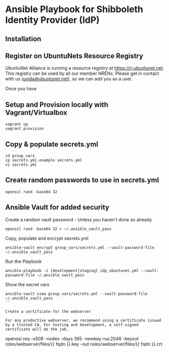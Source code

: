# Ansible Playbook for Shibboleth Identity Provider (IdP)


## Installation


## Register on UbuntuNets Resource Registry 

UbuntuNet Alliance is running a resource registry at https://rr.ubuntunet.net. This registry can be used by all our member NRENs. Please get in contact with us (unida@ubuntunet.net), so we can add you as a user.

Once you have 


## Setup and Provision locally with Vagrant/Virtualbox

```
vagrant up
vagrant provision
```

## Copy & populate secrets.yml

```
cd group_vars
cp secrets.yml.example secrets.yml
vi secrets.yml
```

## Create random passwords to use in secrets.yml

```
openssl rand -base64 32
```


## Ansible Vault for added security

Create a random vault password - Unless you haven't done so already
```
openssl rand -base64 32 > ~/.ansible_vault_pass
```
Copy, populate and encrypt secrets.yml

```
ansible-vault encrypt group_vars/secrets.yml --vault-password-file ~/.ansible_vault_pass
```

Run the Playbook
```
ansible-playbook -i [development|staging] idp_ubuntunet.yml --vault-password-file ~/.ansible_vault_pass
```

Show the secret vars
```
ansible-vault view group_vars/secrets.yml --vault-password-file ~/.ansible_vault_pass
``

Create a certificate for the webserver

For any productive webserver, we recommend using a certificate issued by a trusted CA. For testing and development, a self-signed certificate will do the job.

```
openssl req -x509 -nodes -days 365 -newkey rsa:2048 -keyout roles/webserver/files/{{ fqdn }}.key -out roles/webserver/files/{{ fqdn }}.crt

